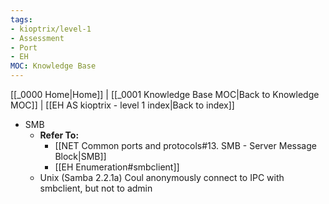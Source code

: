```yaml
---
tags:
- kioptrix/level-1
- Assessment
- Port
- EH
MOC: Knowledge Base
---
```

[[_0000 Home|Home]] | [[_0001 Knowledge Base MOC|Back to Knowledge MOC]] | [[EH AS kioptrix - level 1 index|Back to index]]
- SMB
	- **Refer To:**
		- [[NET Common ports and protocols#13. SMB - Server Message Block|SMB]]
		- [[EH Enumeration#smbclient]]
	- Unix (Samba 2.2.1a)
		Coul anonymously connect to IPC with smbclient, but not to admin